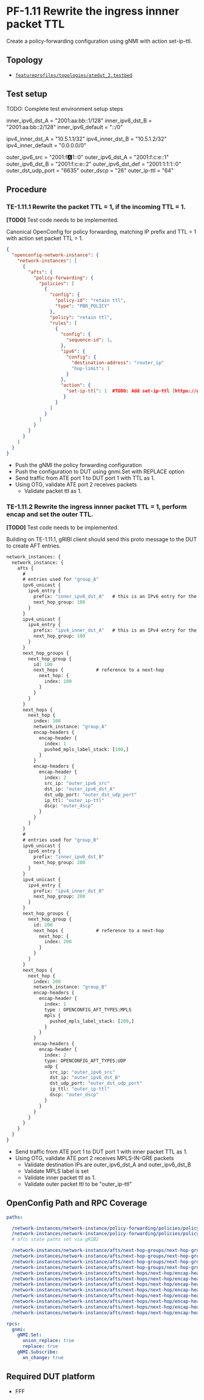 # PF-1.11 Rewrite the ingress innner packet TTL

Create a policy-forwarding configuration using gNMI with action set-ip-ttl.

## Topology

* [`featureprofiles/topologies/atedut_2.testbed`](https://github.com/openconfig/featureprofiles/blob/main/topologies/atedut_2.testbed)

## Test setup

TODO: Complete test environment setup steps

inner_ipv6_dst_A = "2001:aa:bb::1/128"
inner_ipv6_dst_B = "2001:aa:bb::2/128"
inner_ipv6_default = "::/0"

ipv4_inner_dst_A = "10.5.1.1/32"
ipv4_inner_dst_B = "10.5.1.2/32"
ipv4_inner_default = "0.0.0.0/0"

outer_ipv6_src =      "2001:f:a:1::0"
outer_ipv6_dst_A =    "2001:f:c:e::1"
outer_ipv6_dst_B =    "2001:f:c:e::2"
outer_ipv6_dst_def =  "2001:1:1:1::0"
outer_dst_udp_port =  "6635"
outer_dscp =          "26"
outer_ip-ttl =        "64"

## Procedure

### TE-1.11.1 Rewrite the packet TTL = 1, if the incoming TTL = 1.
**[TODO]** Test code needs to be implemented.

Canonical OpenConfig for policy forwarding, matching IP prefix and TTL = 1 with action
set packet TTL = 1.

```json
{
  "openconfig-network-instance": {
    "network-instances": [
      {
        "afts": {
          "policy-forwarding": {
            "policies": [
              {
                "config": {
                  "policy-id": "retain ttl",
                  "type": "PBR_POLICY"
                },
                "policy": "retain ttl",
                "rules": [
                  {
                    "config": {
                      "sequence-id": 1,
                    },
                    "ipv6": {
                      "config": {
                        "destination-address": "router_ip"
                        "hop-limit": 1
                      }
                    },
                    "action": {
                      "set-ip-ttl": 1  #TODO: Add set-ip-ttl [https://github.com/openconfig/public/pull/1263/files]
                     }
                  }
                ]
              }
            ]  
          }
        }
      }
    ]
  }
}
```
* Push the gNMI the policy forwarding configuration
* Push the configuration to DUT using gnmi.Set with REPLACE option
* Send traffic from ATE port 1 to DUT port 1 with TTL as 1.
* Using OTG, validate ATE port 2 receives packets
  * Validate packet ttl as 1.

### TE-1.11.2 Rewrite the ingress innner packet TTL = 1, perform encap and set the outer TTL.
**[TODO]** Test code needs to be implemented.

Building on TE-1.11.1, gRIBI client should send this proto message to the DUT to create AFT
entries.

```proto
network_instances: {
  network_instance: {
    afts {
      #
      # entries used for "group_A"
      ipv6_unicast {
        ipv6_entry {
          prefix: "inner_ipv6_dst_A"   # this is an IPv6 entry for the origin/inner packet.
          next_hop_group: 100
        }
      }
      ipv4_unicast {
        ipv4_entry {
          prefix: "ipv4_inner_dst_A"   # this is an IPv4 entry for the origin/inner packet.
          next_hop_group: 100
        }
      }
      next_hop_groups {
        next_hop_group {
          id: 100
          next_hops {            # reference to a next-hop
            next_hop: {
              index: 100
            }
          }
        }
      }
      next_hops {
        next_hop {
          index: 100
          network_instance: "group_A"
          encap-headers {
            encap-header {
              index: 1
              pushed_mpls_label_stack: [100,]
            }
          }
          encap-headers {
            encap-header {
              index: 2
              src_ip: "outer_ipv6_src"
              dst_ip: "outer_ipv6_dst_A"
              dst_udp_port: "outer_dst_udp_port"
              ip_ttl: "outer_ip-ttl"
              dscp: "outer_dscp"
            }
          }
        }
      }
      #
      # entries used for "group_B"
      ipv6_unicast {
        ipv6_entry {
          prefix: "inner_ipv6_dst_B"
          next_hop_group: 200
        }
      }
      ipv4_unicast {
        ipv4_entry {
          prefix: "ipv4_inner_dst_B"
          next_hop_group: 200
        }
      }
      next_hop_groups {
        next_hop_group {
          id: 200
          next_hops {            # reference to a next-hop
            next_hop: {
              index: 200
            }
          }
        }
      }
      next_hops {
        next_hop {
          index: 200
          network_instance: "group_B"
          encap-headers {
            encap-header {
              index: 1
              type : OPENCONFIG_AFT_TYPES:MPLS
              mpls {
                pushed_mpls_label_stack: [200,]
              }
            }
          }
          encap-headers {
            encap-header {
              index: 2
              type: OPENCONFIG_AFT_TYPES:UDP
              udp {
                src_ip: "outer_ipv6_src"
                dst_ip: "outer_ipv6_dst_B"
                dst_udp_port: "outer_dst_udp_port"
                ip_ttl: "outer_ip-ttl"
                dscp: "outer_dscp"
              }
            }
          }
        }
      }
    }
  }
}
```

* Send traffic from ATE port 1 to DUT port 1 with inner packet TTL as 1.
* Using OTG, validate ATE port 2 receives MPLS-IN-GRE packets
  * Validate destination IPs are outer_ipv6_dst_A and outer_ipv6_dst_B
  * Validate MPLS label is set
  * Validate inner packet ttl as 1.
  * Validate outer packet ttl to be "outer_ip-ttl"

## OpenConfig Path and RPC Coverage

```yaml
paths:

  /network-instances/network-instance/policy-forwarding/policies/policy/rules/rule/ipv6/config/destination-address:
  /network-instances/network-instance/policy-forwarding/policies/policy/rules/rule/ipv6/config/hop-limit:
  # afts state paths set via gRIBI

  /network-instances/network-instance/afts/next-hop-groups/next-hop-group/state/id:
  /network-instances/network-instance/afts/next-hop-groups/next-hop-group/state/next-hop-group-id:
  /network-instances/network-instance/afts/next-hop-groups/next-hop-group/next-hops/next-hop/state/index:
  /network-instances/network-instance/afts/next-hop-groups/next-hop-group/next-hops/next-hop/state/network-instance:
  /network-instances/network-instance/afts/next-hops/next-hop/encap-headers/encap-header/state/index:
  /network-instances/network-instance/afts/next-hops/next-hop/encap-headers/encap-header/state/type:
  /network-instances/network-instance/afts/next-hops/next-hop/encap-headers/encap-header/state/mpls/pushed-mpls-label-stack:
  /network-instances/network-instance/afts/next-hops/next-hop/encap-headers/encap-header/state/udp/src-ip:
  /network-instances/network-instance/afts/next-hops/next-hop/encap-headers/encap-header/state/udp/dst-ip:
  /network-instances/network-instance/afts/next-hops/next-hop/encap-headers/encap-header/state/udp/dst-udp-port:
  /network-instances/network-instance/afts/next-hops/next-hop/encap-headers/encap-header/state/udp/ip-ttl:
  /network-instances/network-instance/afts/next-hops/next-hop/encap-headers/encap-header/state/udp/dscp:

rpcs:
  gnmi:
    gNMI.Set:
      union_replace: true
      replace: true
    gNMI.Subscribe:
      on_change: true

```

## Required DUT platform

* FFF